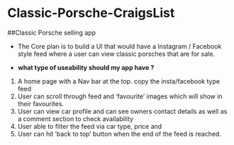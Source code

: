 # Classic-Porsche-CraigsList


##Classic Porsche selling app

- The Core plan is to build a UI that would have a Instagram / Facebook style feed where a user can view classic porsches that are for sale. 

- **what type of useability should my app have ?**
1. A home page with a Nav bar at the top. copy the insta/facebook type feed 
2. User can scroll through feed and ‘favourite’ images which will show in their favourites. 
3. User can view car profile and can see owners contact details as well as a comment section to check availability
4. User able to filter the feed via car type, price and 
5. User can hit ‘back to top’ button when the end of the feed is reached.
